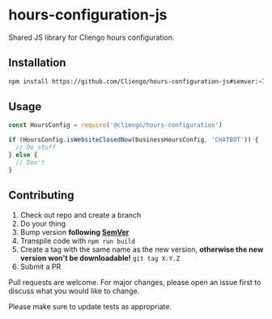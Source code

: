 # hours-configuration-js

Shared JS library for Cliengo hours configuration.

## Installation

```bash
npm install https://github.com/Cliengo/hours-configuration-js#semver:~1.0.0
```

## Usage

```javascript
const HoursConfig = require('@cliengo/hours-configuration')

if (HoursConfig.isWebsiteClosedNow(businessHoursConfig, 'CHATBOT')) {
  // Do stuff
} else {
  // Don't
}
```

## Contributing

1. Check out repo and create a branch
1. Do your thing
1. Bump version **following [SemVer](https://semver.org/)**
1. Transpile code with `npm run build`
1. Create a tag with the same name as the new version, **otherwise the new version won't be downloadable!** `git tag X.Y.Z`
1. Submit a PR

Pull requests are welcome. For major changes, please open an issue first to discuss what you would like to change.

Please make sure to update tests as appropriate.
